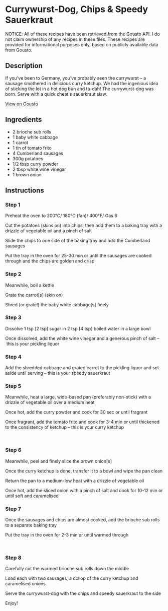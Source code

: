 # Currywurst-Dog, Chips & Speedy Sauerkraut

NOTICE: All of these recipes have been retrieved from the Gousto API. I do not claim ownership of any recipes in these files. These recipes are provided for informational purposes only, based on publicly available data from Gousto.

## Description

If you've been to Germany, you’ve probably seen the currywurst – a sausage smothered in delicious curry ketchup. We had the ingenious idea of sticking the lot in a hot dog bun and ta-dah! The currywurst-dog was born. Serve with a quick cheat's sauerkraut slaw.

[View on Gousto](https://www.gousto.co.uk/recipes/cookbook/currywurst-dog-chips-speedy-sauerkraut)

## Ingredients

- 2 brioche sub rolls
- 1 baby white cabbage
- 1 carrot
- 1 tin of tomato frito
- 4 Cumberland sausages
- 300g potatoes 
- 1/2 tbsp curry powder
- 2 tbsp white wine vinegar
- 1 brown onion 

## Instructions


### Step 1

Preheat the oven to 200&deg;C/ 180&deg;C (fan)/ 400&deg;F/ Gas 6


Cut the potatoes (skins on) into chips, then add them to a baking tray with a drizzle of vegetable oil and a pinch of salt


Slide the chips to one side of the baking tray and add the Cumberland sausages


Put the tray in the oven for 25-30 min or until the sausages are cooked through and the chips are golden and crisp


### Step 2

Meanwhile, boil a kettle


Grate the carrot<span class="text-danger">[s]</span> (skin on)&nbsp;


Shred (or grate!) the baby white cabbage<span class="text-danger">[s]</span> finely


### Step 3

Dissolve 1 tsp <span class="text-danger">[2 tsp]</span> sugar in 2 tsp <span class="text-danger">[4 tsp]</span> boiled water in a large bowl


Once dissolved, add the white wine vinegar and a generous pinch of salt &ndash;&nbsp;this is your pickling liquor


### Step 4

Add the shredded cabbage and grated carrot to the pickling liquor and set aside until serving &ndash; this is your&nbsp;speedy sauerkraut


### Step 5

Meanwhile, heat a large, wide-based pan (preferably non-stick) with a drizzle of vegetable oil over a medium heat


Once hot, add the curry powder and cook for 30 sec or until fragrant


Once fragrant, add the tomato frito and cook for 3-4 min or until thickened to the consistency of ketchup &ndash; this is your curry ketchup&nbsp;


&nbsp;


### Step 6

Meanwhile, peel and finely slice the brown&nbsp;onion<span class="text-danger">[s]</span>


Once the curry ketchup is done, transfer it to a bowl and wipe the pan clean


Return the pan to a medium-low heat with a drizzle of vegetable oil


Once hot, add the sliced onion with a pinch of salt and cook for 10-12 min or until soft and caramelised&nbsp;


### Step 7

Once the sausages and chips are almost cooked, add the brioche sub rolls to a separate baking tray&nbsp;


Put the tray in the oven for 2-3 min or until warmed through


&nbsp;

### Step 8

Carefully cut the warmed&nbsp;brioche sub rolls down the middle


Load each with two sausages, a dollop of the curry ketchup and caramelised onions


Serve the currywurst-dog with the chips and speedy sauerkraut to the side


Enjoy!

